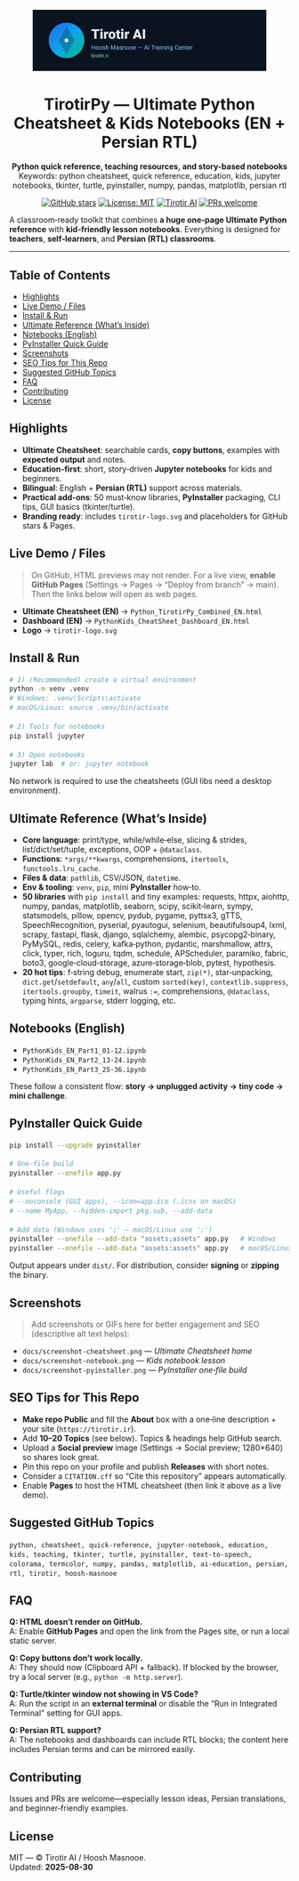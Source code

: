 <p align="center">
  <img src="tirotir-logo.svg" width="420" alt="Tirotir AI — Hoosh Masnooe (AI Training Center)">
</p>

<h1 align="center">TirotirPy — Ultimate Python Cheatsheet & Kids Notebooks (EN + Persian RTL)</h1>

<p align="center">
  <b>Python quick reference, teaching resources, and story-based notebooks</b><br/>
  Keywords: python cheatsheet, quick reference, education, kids, jupyter notebooks, tkinter, turtle, pyinstaller, numpy, pandas, matplotlib, persian rtl
</p>

<p align="center">
  <a href="https://github.com/USER/REPO"><img alt="GitHub stars" src="https://img.shields.io/github/stars/USER/REPO?style=social"></a>
  <a href="LICENSE"><img alt="License: MIT" src="https://img.shields.io/badge/License-MIT-blue.svg"></a>
  <a href="https://tirotir.ir"><img alt="Tirotir AI" src="https://img.shields.io/badge/Tirotir-AI-00bcd4"></a>
  <a href="#contributing"><img alt="PRs welcome" src="https://img.shields.io/badge/PRs-welcome-brightgreen.svg"></a>
</p>

A classroom‑ready toolkit that combines **a huge one‑page Ultimate Python reference** with **kid‑friendly lesson notebooks**. Everything is designed for **teachers**, **self‑learners**, and **Persian (RTL) classrooms**.

---

## Table of Contents
- [Highlights](#highlights)
- [Live Demo / Files](#live-demo--files)
- [Install & Run](#install--run)
- [Ultimate Reference (What’s Inside)](#ultimate-reference-whats-inside)
- [Notebooks (English)](#notebooks-english)
- [PyInstaller Quick Guide](#pyinstaller-quick-guide)
- [Screenshots](#screenshots)
- [SEO Tips for This Repo](#seo-tips-for-this-repo)
- [Suggested GitHub Topics](#suggested-github-topics)
- [FAQ](#faq)
- [Contributing](#contributing)
- [License](#license)

## Highlights
- **Ultimate Cheatsheet**: searchable cards, **copy buttons**, examples with **expected output** and notes.
- **Education‑first**: short, story‑driven **Jupyter notebooks** for kids and beginners.
- **Bilingual**: English + **Persian (RTL)** support across materials.
- **Practical add‑ons**: 50 must‑know libraries, **PyInstaller** packaging, CLI tips, GUI basics (tkinter/turtle).
- **Branding ready**: includes `tirotir-logo.svg` and placeholders for GitHub stars & Pages.

## Live Demo / Files
> On GitHub, HTML previews may not render. For a live view, **enable GitHub Pages** (Settings → Pages → “Deploy from branch” → main).  
> Then the links below will open as web pages.

- **Ultimate Cheatsheet (EN)** → `Python_TirotirPy_Combined_EN.html`  
- **Dashboard (EN)** → `PythonKids_CheatSheet_Dashboard_EN.html`  
- **Logo** → `tirotir-logo.svg`

## Install & Run
```bash
# 1) (Recommended) create a virtual environment
python -m venv .venv
# Windows: .venv\Scripts\activate
# macOS/Linux: source .venv/bin/activate

# 2) Tools for notebooks
pip install jupyter

# 3) Open notebooks
jupyter lab  # or: jupyter notebook
```
No network is required to use the cheatsheets (GUI libs need a desktop environment).

## Ultimate Reference (What’s Inside)
- **Core language**: print/type, while/while‑else, slicing & strides, list/dict/set/tuple, exceptions, OOP + `@dataclass`.
- **Functions**: `*args/**kwargs`, comprehensions, `itertools`, `functools.lru_cache`.
- **Files & data**: `pathlib`, CSV/JSON, `datetime`.
- **Env & tooling**: `venv`, `pip`, mini **PyInstaller** how‑to.
- **50 libraries** with `pip install` and tiny examples: requests, httpx, aiohttp, numpy, pandas, matplotlib, seaborn, scipy, scikit‑learn, sympy, statsmodels, pillow, opencv, pydub, pygame, pyttsx3, gTTS, SpeechRecognition, pyserial, pyautogui, selenium, beautifulsoup4, lxml, scrapy, fastapi, flask, django, sqlalchemy, alembic, psycopg2‑binary, PyMySQL, redis, celery, kafka‑python, pydantic, marshmallow, attrs, click, typer, rich, loguru, tqdm, schedule, APScheduler, paramiko, fabric, boto3, google‑cloud‑storage, azure‑storage‑blob, pytest, hypothesis.
- **20 hot tips**: f‑string debug, enumerate start, `zip(*)`, star‑unpacking, `dict.get`/`setdefault`, `any`/`all`, custom `sorted(key)`, `contextlib.suppress`, `itertools.groupby`, `timeit`, walrus `:=`, comprehensions, `@dataclass`, typing hints, `argparse`, stderr logging, etc.

## Notebooks (English)
- `PythonKids_EN_Part1_01-12.ipynb`
- `PythonKids_EN_Part2_13-24.ipynb`
- `PythonKids_EN_Part3_25-36.ipynb`

These follow a consistent flow: **story → unplugged activity → tiny code → mini challenge**.

## PyInstaller Quick Guide
```bash
pip install --upgrade pyinstaller

# One-file build
pyinstaller --onefile app.py

# Useful flags
# --noconsole (GUI apps), --icon=app.ico (.icns on macOS)
# --name MyApp, --hidden-import pkg.sub, --add-data

# Add data (Windows uses ';' — macOS/Linux use ':')
pyinstaller --onefile --add-data "assets;assets" app.py   # Windows
pyinstaller --onefile --add-data "assets:assets" app.py   # macOS/Linux
```
Output appears under `dist/`. For distribution, consider **signing** or **zipping** the binary.

## Screenshots
> Add screenshots or GIFs here for better engagement and SEO (descriptive alt text helps):
- `docs/screenshot-cheatsheet.png` — *Ultimate Cheatsheet home*
- `docs/screenshot-notebook.png` — *Kids notebook lesson*
- `docs/screenshot-pyinstaller.png` — *PyInstaller one‑file build*

## SEO Tips for This Repo
- **Make repo Public** and fill the **About** box with a one‑line description + your site (`https://tirotir.ir`).  
- Add **10–20 Topics** (see below). Topics & headings help GitHub search.  
- Upload a **Social preview** image (Settings → Social preview; 1280×640) so shares look great.  
- Pin this repo on your profile and publish **Releases** with short notes.  
- Consider a `CITATION.cff` so “Cite this repository” appears automatically.  
- Enable **Pages** to host the HTML cheatsheet (then link it above as a live demo).

## Suggested GitHub Topics
`python, cheatsheet, quick-reference, jupyter-notebook, education, kids, teaching, tkinter, turtle, pyinstaller, text-to-speech, colorama, termcolor, numpy, pandas, matplotlib, ai-education, persian, rtl, tirotir, hoosh-masnooe`

## FAQ
**Q: HTML doesn’t render on GitHub.**  
A: Enable **GitHub Pages** and open the link from the Pages site, or run a local static server.

**Q: Copy buttons don’t work locally.**  
A: They should now (Clipboard API + fallback). If blocked by the browser, try a local server (e.g., `python -m http.server`).

**Q: Turtle/tkinter window not showing in VS Code?**  
A: Run the script in an **external terminal** or disable the “Run in Integrated Terminal” setting for GUI apps.

**Q: Persian RTL support?**  
A: The notebooks and dashboards can include RTL blocks; the content here includes Persian terms and can be mirrored easily.

## Contributing
Issues and PRs are welcome—especially lesson ideas, Persian translations, and beginner‑friendly examples.

## License
MIT — © Tirotir AI / Hoosh Masnooe.  
Updated: **2025-08-30**
